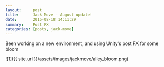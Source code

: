 ```yaml
---
layout:     post
title:      Jack Move - August update!
date:       2015-08-18 14:11:29
summary:    Post FX
categories: [posts, jack-move]
---
```


Been working on a new environment, and using Unity's post FX for some bloom

![1]({{ site.url }}/assets/images/jackmove/alley_bloom.png)
